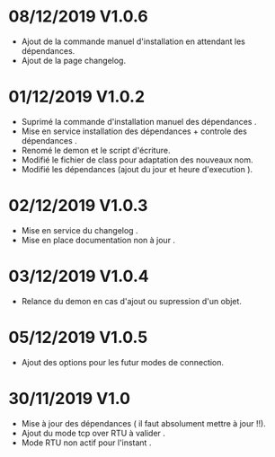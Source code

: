 
# 08/12/2019 V1.0.6


- Ajout de la commande manuel d'installation en attendant les dépendances.
- Ajout de la page changelog. 

# 01/12/2019 V1.0.2

- Suprimé la commande d'installation manuel des dépendances .
- Mise en service installation des dépendances + controle des dépendances . 
- Renomé le demon et le script d'écriture. 
- Modifié le fichier de class pour adaptation des nouveaux nom.
- Modifié les dépendances (ajout du jour et heure d'execution ).

# 02/12/2019 V1.0.3 

- Mise en service du changelog .
- Mise en place documentation non à jour . 

# 03/12/2019 V1.0.4

- Relance du demon en cas d'ajout ou supression d'un objet. 

# 05/12/2019 V1.0.5

- Ajout des options pour les futur modes de connection.

# 30/11/2019  V1.0

- Mise à jour des dépendances ( il faut absolument mettre à jour !!).
- Ajout du mode tcp over RTU à valider .
- Mode RTU non actif pour l'instant .